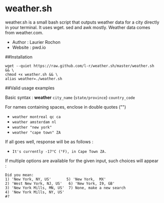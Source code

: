 # weather.sh

weather.sh is a small bash script that outputs weather data for a city directly in your terminal. It uses wget. sed and awk mostly. Weather data comes from weather.com.

  * Author : Laurier Rochon
  * Website : pwd.io

##Installation

    wget --quiet https://raw.github.com/l-r/weather.sh/master/weather.sh && \
    chmod +x weather.sh && \
    alias weather=./weather.sh


##Valid usage examples

 Basic syntax : **weather** ```city_name``` \(```state/province```\) ```country_code```

 For names containing spaces, enclose in double quotes ("")

  * ````weather montreal qc ca````
  * ````weather amsterdam nl````
  * ```weather "new york"```
  * ```weather "cape town" ZA```

If all goes well, response will be as follows :

  * ```It's currently -17°C (°F), in Cape Town ZA.```

If multiple options are available for the given input, such choices will appear : 

    Did you mean:
    1) 'New York, NY, US'       5) 'New York,  MX'
    2) 'West New York, NJ, US'   6) 'New York, I9, GB'
    3) 'New York Mills, MN, US'  7) None, make a new search
    4) 'New York Mills, NY, US'
    #? 
